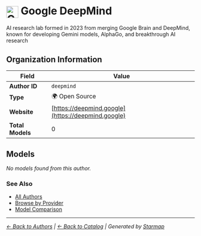 # <img src="https://raw.githubusercontent.com/agentstation/starmap/master/internal/embedded/logos/deepmind.svg" alt="Google DeepMind" width="32" height="32" style="vertical-align: middle;"> Google DeepMind
  
  
  
AI research lab formed in 2023 from merging Google Brain and DeepMind, known for developing Gemini models, AlphaGo, and breakthrough AI research
  
  
## Organization Information
  
| Field | Value |
|---------|---------|
| **Author ID** | `deepmind` |
| **Type** | 🌍 Open Source |
| **Website** | [https://deepmind.google](https://deepmind.google) |
| **Total Models** | 0 |

  
## Models
  
*No models found from this author.*
  
### See Also
  
- [All Authors](../)
- [Browse by Provider](../../providers/)
- [Model Comparison](../../models/)
  
---
*_[← Back to Authors](../) | [← Back to Catalog](../../) | Generated by [Starmap](https://github.com/agentstation/starmap)_*